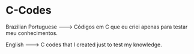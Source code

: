 # C-Codes
Brazilian Portuguese --->
Códigos em C que eu criei apenas para testar meu conhecimentos.

English --->
C codes that I created just to test my knowledge.
